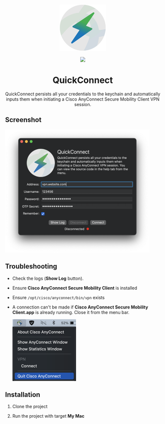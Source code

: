 <div align="center">
  <img src="Assets/logo/logo.svg" width=150pt/>
  <br>
  <br>
	<img src="https://shields.io/badge/MacOS--9cf?logo=Apple&style=social" />
  <br>
  <h1>QuickConnect</h1>
  <p>
    QuickConnect persists all your credentials to the keychain and automatically inputs them when initiating a Cisco AnyConnect Secure Mobility Client VPN session.
  </p>
</div>

## Screenshot

<img src="Assets/screenshots/screenshot.png" height="400" />

## Troubleshooting

- Check the logs (**Show Log** button).

- Ensure **Cisco AnyConnect Secure Mobility Client** is installed

- Ensure `/opt/cisco/anyconnect/bin/vpn` exists

- A connection can't be made if **Cisco AnyConnect Secure Mobility Client.app** is already running. Close it from the menu bar.

  <img src="Assets/screenshots/quit.png" height="200" />

## Installation

1. Clone the project

2. Run the project with target **My Mac**

   
